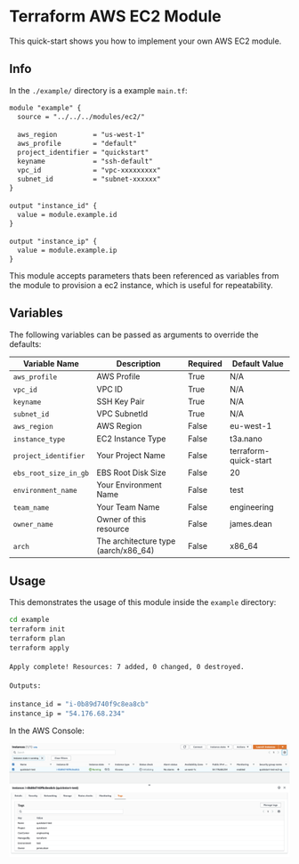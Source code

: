 # Terraform AWS EC2 Module

This quick-start shows you how to implement your own AWS EC2 module.

## Info

In the `./example/` directory is a example `main.tf`:

```
module "example" {
  source = "../../../modules/ec2/"
 
  aws_region         = "us-west-1"
  aws_profile        = "default"
  project_identifier = "quickstart"
  keyname            = "ssh-default"
  vpc_id             = "vpc-xxxxxxxxx"
  subnet_id          = "subnet-xxxxxx"
}

output "instance_id" {
  value = module.example.id
}

output "instance_ip" {
  value = module.example.ip
}
```

This module accepts parameters thats been referenced as variables from the module to provision a ec2 instance, which is useful for repeatability.

## Variables

The following variables can be passed as arguments to override the defaults:

Variable Name         | Description                          | Required  | Default Value
--------------------- | ------------------------------------ | --------- | -------------
`aws_profile`         | AWS Profile                          | True      | N/A
`vpc_id`              | VPC ID                               | True      | N/A
`keyname`             | SSH Key Pair                         | True      | N/A
`subnet_id`           | VPC SubnetId                         | True      | N/A
`aws_region`          | AWS Region                           | False     | eu-west-1
`instance_type`       | EC2 Instance Type                    | False     | t3a.nano
`project_identifier`  | Your Project Name                    | False     | terraform-quick-start
`ebs_root_size_in_gb` | EBS Root Disk Size                   | False     | 20
`environment_name`    | Your Environment Name                | False     | test
`team_name`           | Your Team Name                       | False     | engineering
`owner_name`          | Owner of this resource               | False     | james.dean
`arch`                | The architecture type (aarch/x86_64) | False     | x86_64

## Usage

This demonstrates the usage of this module inside the `example` directory:

```bash
cd example
terraform init
terraform plan
terraform apply

Apply complete! Resources: 7 added, 0 changed, 0 destroyed.

Outputs:

instance_id = "i-0b89d740f9c8ea8cb"
instance_ip = "54.176.68.234"
```

In the AWS Console:

![](screenshots/ec2-module-aws-console-screenshot.png)
